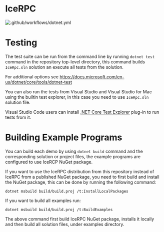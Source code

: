 # IceRPC

![.github/workflows/dotnet.yml](https://github.com/zeroc-ice/icerpc-csharp/workflows/.NET/badge.svg?branch=main)

# Testing

The test suite can be run from the command line by running `dotnet test` command in the repository top-level
directory, this command builds `IceRpc.sln` solution an execute all tests from the solution.

For additional options see https://docs.microsoft.com/en-us/dotnet/core/tools/dotnet-test

You can also run the tests from Visual Studio and Visual Studio for Mac using the builtin test explorer, in this
case you need to use `IceRpc.sln` solution file.

Visual Studio Code users can install [.NET Core Test Explorer](https://marketplace.visualstudio.com/items?itemName=formulahendry.dotnet-test-explorer)
plug-in to run tests from it.


# Building Example Programs

You can build each demo by using `dotnet build` command and the corresponding solution or project files, the example
programs are configured to use IceRCP NuGet package.

If you want to use the IceRPC distribution from this repository instead of IceRPC from a published NuGet package, you need
to first build and install the NuGet package, this can be done by running the following command:

```
dotnet msbuild build/build.proj /t:InstallLocalPackages
```


If you want to build all examples run:

```
dotnet msbuild build/build.proj /t:BuildExamples
```

The above command first build IceRPC NuGet package, installs it locally and then build all solution files,
under examples directory.
